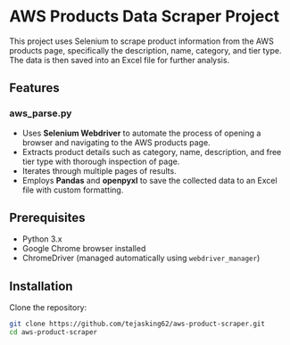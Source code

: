 # AWS Products Data Scraper Project

This project uses Selenium to scrape product information from the AWS products page, specifically the description, name, category, and tier type. The data is then saved into an Excel file for further analysis.

## Features
### aws_parse.py
- Uses **Selenium Webdriver** to automate the process of opening a browser and navigating to the AWS products page.
- Extracts product details such as category, name, description, and free tier type with thorough inspection of page.
- Iterates through multiple pages of results.
- Employs **Pandas** and **openpyxl** to save the collected data to an Excel file with custom formatting.

## Prerequisites

- Python 3.x
- Google Chrome browser installed
- ChromeDriver (managed automatically using `webdriver_manager`)

## Installation

Clone the repository:

```sh
git clone https://github.com/tejasking62/aws-product-scraper.git
cd aws-product-scraper
